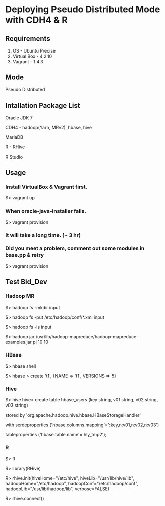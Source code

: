 # Deploying Pseudo Distributed Mode with CDH4 & R

## Requirements
  1. OS - Ubuntu Precise
  2. Virtual Box - 4.2.10
  3. Vagrant - 1.4.3

## Mode
  Pseudo Distributed

## Intallation Package List

  Oracle JDK 7

  CDH4 - hadoop(Yarn, MRv2),  hbase, hive

  MariaDB

  R - RHive

  R Studio

## Usage
### Install VirtualBox & Vagrant first.
$> vagrant up
### When oracle-java-installer fails.
$> vagrant provision
### It will take a long time. (~ 3 hr)
### Did you meet a problem, comment out some modules in base.pp & retry
$> vagrant provision

## Test Bid_Dev
### Hadoop MR
$> hadoop fs -mkdir input

$> hadoop fs -put /etc/hadoop/conf/*.xml input

$> hadoop fs -ls input

$> hadoop jar /usr/lib/hadoop-mapreduce/hadoop-mapreduce-examples.jar pi 10 10

### HBase
$> hbase shell

$> hbase > create 't1', {NAME => 'f1', VERSIONS => 5}

### Hive
$> hive
hive> create table hbase_users (key string, v01 string, v02 string, v03 string)

stored by 'org.apache.hadoop.hive.hbase.HBaseStorageHandler'

with serdeproperties ('hbase.columns.mapping'=':key,n:v01,n:v02,n:v03')

tableproperties ('hbase.table.name'='hly_tmp2');

### R
$> R

R> library(RHive)

R> rhive.init(hiveHome="/etc/hive", hiveLib="/usr/lib/hive/lib", hadoopHome="/etc/hadoop", hadoopConf="/etc/hadoop/conf",
       hadoopLib="/usr/lib/hadoop/lib", verbose=FALSE)

R> rhive.connect()


